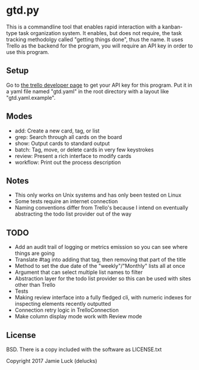 gtd.py
======

This is a commandline tool that enables rapid interaction with a kanban-type task organization system. It enables, but does not require, the task tracking methodolgy called "getting things done", thus the name. It uses Trello as the backend for the program, you will require an API key in order to use this program.

Setup
-----

Go to [the trello developer page](https://trello.com/app-key) to get your API key for this program. Put it in a yaml file named "gtd.yaml" in the root directory with a layout like "gtd.yaml.example".

Modes
-----

* add: Create a new card, tag, or list
* grep: Search through all cards on the board
* show: Output cards to standard output
* batch: Tag, move, or delete cards in very few keystrokes
* review: Present a rich interface to modify cards
* workflow: Print out the process description

Notes
-----

* This only works on Unix systems and has only been tested on Linux
* Some tests require an internet connection
* Naming conventions differ from Trello's because I intend on eventually abstracting the todo list provider out of the way

TODO
----

* Add an audit trail of logging or metrics emission so you can see where things are going
* Translate #tag into adding that tag, then removing that part of the title
* Method to set the due date of the "weekly"/"Monthly" lists all at once
* Argument that can select multiple list names to filter
* Abstraction layer for the todo list provider so this can be used with sites other than Trello
* Tests
* Making review interface into a fully fledged cli, with numeric indexes for inspecting elements recently outputted
* Connection retry logic in TrelloConnection
* Make column display mode work with Review mode

License
-------

BSD. There is a copy included with the software as LICENSE.txt

Copyright 2017 Jamie Luck (delucks)
